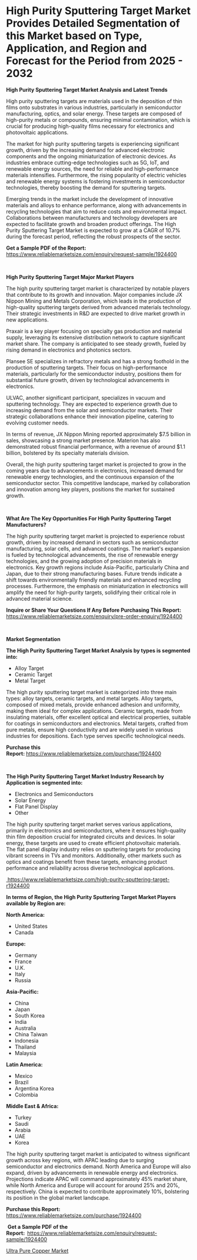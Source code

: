 <p><h1>High Purity Sputtering Target Market Provides Detailed Segmentation of this Market based on Type, Application, and Region and Forecast for the Period from 2025 - 2032</h1></p><p><strong>High Purity Sputtering Target Market Analysis and Latest Trends</strong></p>
<p><p>High purity sputtering targets are materials used in the deposition of thin films onto substrates in various industries, particularly in semiconductor manufacturing, optics, and solar energy. These targets are composed of high-purity metals or compounds, ensuring minimal contamination, which is crucial for producing high-quality films necessary for electronics and photovoltaic applications.</p><p>The market for high purity sputtering targets is experiencing significant growth, driven by the increasing demand for advanced electronic components and the ongoing miniaturization of electronic devices. As industries embrace cutting-edge technologies such as 5G, IoT, and renewable energy sources, the need for reliable and high-performance materials intensifies. Furthermore, the rising popularity of electric vehicles and renewable energy systems is fostering investments in semiconductor technologies, thereby boosting the demand for sputtering targets.</p><p>Emerging trends in the market include the development of innovative materials and alloys to enhance performance, along with advancements in recycling technologies that aim to reduce costs and environmental impact. Collaborations between manufacturers and technology developers are expected to facilitate growth and broaden product offerings. The High Purity Sputtering Target Market is expected to grow at a CAGR of 10.7% during the forecast period, reflecting the robust prospects of the sector.</p></p>
<p><strong>Get a Sample PDF of the Report:&nbsp;</strong> <a href="https://www.reliablemarketsize.com/enquiry/request-sample/1924400?utm_campaign=1991&utm_medium=2&utm_source=Github&utm_content=ia&utm_term=14012025&utm_id=high-purity-sputtering-target">https://www.reliablemarketsize.com/enquiry/request-sample/1924400</a></p>
<p>&nbsp;</p>
<p><strong>High Purity Sputtering Target Major Market Players</strong></p>
<p><p>The high purity sputtering target market is characterized by notable players that contribute to its growth and innovation. Major companies include JX Nippon Mining and Metals Corporation, which leads in the production of high-quality sputtering targets derived from advanced materials technology. Their strategic investments in R&D are expected to drive market growth in new applications.</p><p>Praxair is a key player focusing on specialty gas production and material supply, leveraging its extensive distribution network to capture significant market share. The company is anticipated to see steady growth, fueled by rising demand in electronics and photonics sectors.</p><p>Plansee SE specializes in refractory metals and has a strong foothold in the production of sputtering targets. Their focus on high-performance materials, particularly for the semiconductor industry, positions them for substantial future growth, driven by technological advancements in electronics.</p><p>ULVAC, another significant participant, specializes in vacuum and sputtering technology. They are expected to experience growth due to increasing demand from the solar and semiconductor markets. Their strategic collaborations enhance their innovation pipeline, catering to evolving customer needs.</p><p>In terms of revenue, JX Nippon Mining reported approximately $7.5 billion in sales, showcasing a strong market presence. Materion has also demonstrated robust financial performance, with a revenue of around $1.1 billion, bolstered by its specialty materials division.</p><p>Overall, the high purity sputtering target market is projected to grow in the coming years due to advancements in electronics, increased demand for renewable energy technologies, and the continuous expansion of the semiconductor sector. This competitive landscape, marked by collaboration and innovation among key players, positions the market for sustained growth.</p></p>
<p>&nbsp;</p>
<p><strong>What Are The Key Opportunities For High Purity Sputtering Target Manufacturers?</strong></p>
<p><p>The high purity sputtering target market is projected to experience robust growth, driven by increased demand in sectors such as semiconductor manufacturing, solar cells, and advanced coatings. The market's expansion is fueled by technological advancements, the rise of renewable energy technologies, and the growing adoption of precision materials in electronics. Key growth regions include Asia-Pacific, particularly China and Japan, due to their strong manufacturing bases. Future trends indicate a shift towards environmentally friendly materials and enhanced recycling processes. Furthermore, the emphasis on miniaturization in electronics will amplify the need for high-purity targets, solidifying their critical role in advanced material science.</p></p>
<p><strong>Inquire or Share Your Questions If Any Before Purchasing This Report:</strong> <a href="https://www.reliablemarketsize.com/enquiry/pre-order-enquiry/1924400?utm_campaign=1991&utm_medium=2&utm_source=Github&utm_content=ia&utm_term=14012025&utm_id=high-purity-sputtering-target">https://www.reliablemarketsize.com/enquiry/pre-order-enquiry/1924400</a></p>
<p>&nbsp;</p>
<p><strong>Market Segmentation</strong></p>
<p><strong>The High Purity Sputtering Target Market Analysis by types is segmented into:</strong></p>
<p><ul><li>Alloy Target</li><li>Ceramic Target</li><li>Metal Target</li></ul></p>
<p><p>The high purity sputtering target market is categorized into three main types: alloy targets, ceramic targets, and metal targets. Alloy targets, composed of mixed metals, provide enhanced adhesion and uniformity, making them ideal for complex applications. Ceramic targets, made from insulating materials, offer excellent optical and electrical properties, suitable for coatings in semiconductors and electronics. Metal targets, crafted from pure metals, ensure high conductivity and are widely used in various industries for depositions. Each type serves specific technological needs.</p></p>
<p><strong>Purchase this Report:&nbsp;</strong><a href="https://www.reliablemarketsize.com/purchase/1924400?utm_campaign=1991&utm_medium=2&utm_source=Github&utm_content=ia&utm_term=14012025&utm_id=high-purity-sputtering-target">https://www.reliablemarketsize.com/purchase/1924400</a></p>
<p>&nbsp;</p>
<p><strong>The High Purity Sputtering Target Market Industry Research by Application is segmented into:</strong></p>
<p><ul><li>Electronics and Semiconductors</li><li>Solar Energy</li><li>Flat Panel Display</li><li>Other</li></ul></p>
<p><p>The high purity sputtering target market serves various applications, primarily in electronics and semiconductors, where it ensures high-quality thin film deposition crucial for integrated circuits and devices. In solar energy, these targets are used to create efficient photovoltaic materials. The flat panel display industry relies on sputtering targets for producing vibrant screens in TVs and monitors. Additionally, other markets such as optics and coatings benefit from these targets, enhancing product performance and reliability across diverse technological applications.</p></p>
<p><a href="https://www.reliablemarketsize.com/high-purity-sputtering-target-r1924400?utm_campaign=1991&utm_medium=2&utm_source=Github&utm_content=ia&utm_term=14012025&utm_id=high-purity-sputtering-target">&nbsp;https://www.reliablemarketsize.com/high-purity-sputtering-target-r1924400</a></p>
<p><strong>In terms of Region, the High Purity Sputtering Target Market Players available by Region are:</strong></p>
<p>
    <p> <strong> North America: </strong>
        <ul>
            <li>United States</li>
            <li>Canada</li>
        </ul>
        </p> 
    <p> <strong> Europe: </strong>
        <ul>
            <li>Germany</li>
            <li>France</li>
            <li>U.K.</li>
            <li>Italy</li>
            <li>Russia</li>
        </ul>
        </p> 
    <p> <strong> Asia-Pacific: </strong>
        <ul>
            <li>China</li>
            <li>Japan</li>
            <li>South Korea</li>
            <li>India</li>
            <li>Australia</li>
            <li>China Taiwan</li>
            <li>Indonesia</li>
            <li>Thailand</li>
            <li>Malaysia</li>
        </ul>
        </p> 
    <p> <strong> Latin America: </strong>
        <ul>
            <li>Mexico</li>
            <li>Brazil</li>
            <li>Argentina Korea</li>
            <li>Colombia</li>
        </ul>
        </p> 
    <p> <strong> Middle East & Africa: </strong>
        <ul>
            <li>Turkey</li>
            <li>Saudi</li>
            <li>Arabia</li>
            <li>UAE</li>
            <li>Korea</li>
        </ul>
    </p>
    </p>
<p><p>The high purity sputtering target market is anticipated to witness significant growth across key regions, with APAC leading due to surging semiconductor and electronics demand. North America and Europe will also expand, driven by advancements in renewable energy and electronics. Projections indicate APAC will command approximately 45% market share, while North America and Europe will account for around 25% and 20%, respectively. China is expected to contribute approximately 10%, bolstering its position in the global market landscape.</p></p>
<p><strong>Purchase this Report: </strong><a href="https://www.reliablemarketsize.com/purchase/1924400?utm_campaign=1991&utm_medium=2&utm_source=Github&utm_content=ia&utm_term=14012025&utm_id=high-purity-sputtering-target">https://www.reliablemarketsize.com/purchase/1924400</a></p>
<p>&nbsp;<strong>Get a Sample PDF of the Report:&nbsp;&nbsp;</strong><a href="https://www.reliablemarketsize.com/enquiry/request-sample/1924400?utm_campaign=1991&utm_medium=2&utm_source=Github&utm_content=ia&utm_term=14012025&utm_id=high-purity-sputtering-target">https://www.reliablemarketsize.com/enquiry/request-sample/1924400</a></p>
<p><strong></strong></p>
<p><p><a href="https://github.com/YashRP12/Market-Research-Report-List-6/blob/main/ultra-pure-copper-market.md?utm_campaign=1991&utm_medium=2&utm_source=Github&utm_content=ia&utm_term=14012025&utm_id=high-purity-sputtering-target">Ultra Pure Copper Market</a></p></p>